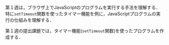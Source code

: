 第１週は，ブラウザ上でJavaScriptのプログラムを実行する手法を理解する．
特に```setTimeout```関数を使ったタイマー機能を例に，JavaScriptプログラムの実行の仕組みを理解する．

第１週の提出課題では，タイマー機能(```setTimeout```関数)を使ったプログラムを作成する．
